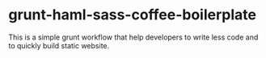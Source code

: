 grunt-haml-sass-coffee-boilerplate
==================================

This is a simple grunt workflow that help developers to write less code and to quickly build static website.
